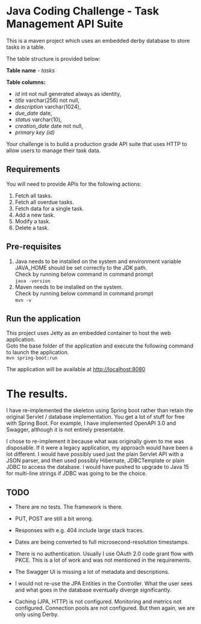 # Java Coding Challenge - Task Management API Suite

This is a maven project which uses an embedded derby database to store tasks in a table.

The table structure is provided below:

**Table name** - *tasks*

**Table columns:**
- *id* int not null generated always as identity,
- *title* varchar(256) not null,
- *description* varchar(1024),
- *due_date* date,
- *status* varchar(10),
- *creation_date* date not null,
- *primary key (id)*

Your challenge is to build a production grade API suite that uses HTTP to allow users to manage their task data. 

## Requirements

You will need to provide APIs for the following actions:  
 
1. Fetch all tasks.
1. Fetch all overdue tasks.
1. Fetch data for a single task.
1. Add a new task.
1. Modify a task.
1. Delete a task.


## Pre-requisites
1. Java needs to be installed on the system and environment variable JAVA_HOME should be set correctly to the JDK path.  
   Check by running below command in command prompt  
   `java -version`  
2. Maven needs to be installed on the system.  
   Check by running below command in command prompt  
   `mvn -v`  

## Run the application
This project uses Jetty as an embedded container to host the web application.  
Goto the base folder of the application and execute the following command to launch the application.  
`mvn spring-boot:run`  

The application will be available at [http://localhost:8080](http://localhost:8080)  

# The results.

I have re-implemented the skeleton using Spring boot rather than retain the original Servlet / database implementation.
You get a lot of stuff for free with Spring Boot. For example, I have implemented OpenAPI 3.0 and Swagger, although 
it is not entirely presentable.

I chose to re-implement it because what was originally given to me was disposable. If it were a legacy application, 
my approach would have been a lot different. I would have possibly used just the plain Servlet API with a JSON
parser, and then used possibly Hibernate, JDBCTemplate or plain JDBC to access the database. I would have pushed to 
upgrade to Java 15 for multi-line strings if JDBC was going to be the choice.

## TODO

* There are no tests. The framework is there.

* PUT, POST are still a bit wrong. 

* Responses with e.g. 404 include large stack traces.

* Dates are being converted to full microsecond-resolution timestamps.

* There is no authentication. Usually I use OAuth 2.0 code grant flow with PKCE. This is a lot of work and was not
  mentioned in the requirements.

* The Swagger UI is missing a lot of metadata and descriptions.

* I would not re-use the JPA Entities in the Controller. What the user sees and what goes in the database eventually
  diverge significantly.
  
* Caching (JPA, HTTP) is not configured. Monitoring and metrics not configured. Connection pools are not configured.
  But then again, we are only using Derby. 